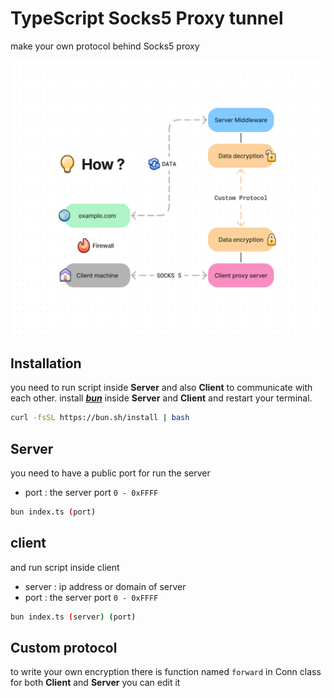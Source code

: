 # TypeScript Socks5 Proxy tunnel

make your own protocol behind Socks5 proxy

![visual explaination](Docs/graph.png)

## Installation 
you need to run script inside **Server** and also **Client** to communicate with each other.
install [***bun***](https://bun.sh) inside **Server** and **Client** and restart your terminal.

```sh
curl -fsSL https://bun.sh/install | bash
```

## Server

you need to have a public port for run the server
- port : the server port ```0 - 0xFFFF```

```sh
bun index.ts (port)
```

## client 

and run script inside client

- server : ip address or domain of server
- port : the server port ```0 - 0xFFFF```

```sh
bun index.ts (server) (port)
```

## Custom protocol

to write your own encryption there is function named ```forward``` in Conn class for both **Client** and **Server** you can edit it
